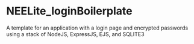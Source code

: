 # NEELite_loginBoilerplate
A template for an application with a login page and encrypted passwords using a stack of NodeJS, ExpressJS, EJS, and SQLITE3
